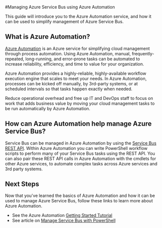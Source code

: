 <properties
	pageTitle="Manage Azure Service Bus using Azure Automation"
	description="Learn about how the Azure Automation service can be used to manage Azure Service Bus."
	services="service-bus, automation"
	documentationCenter=""
	authors="csand-msft"
	manager="eamono"
	editor=""/>

<tags
	ms.service="service-bus"
	ms.workload="core"
	ms.tgt_pltfrm="na"
	ms.devlang="na"
	ms.topic="article"
	ms.date="04/13/2015"
	ms.author="csand"/>



#Managing Azure Service Bus using Azure Automation

This guide will introduce you to the Azure Automation service, and how it can be used to simplify management of Azure Service Bus.

## What is Azure Automation?

[Azure Automation](http://azure.microsoft.com/services/automation/) is an Azure service for simplifying cloud management through process automation. Using Azure Automation, manual, frequently-repeated, long-running, and error-prone tasks can be automated to increase reliability, efficiency, and time to value for your organization.

Azure Automation provides a highly-reliable, highly-available workflow execution engine that scales to meet your needs. In Azure Automation, processes can be kicked off manually, by 3rd-party systems, or at scheduled intervals so that tasks happen exactly when needed.

Reduce operational overhead and free up IT and DevOps staff to focus on work that adds business value by moving your cloud management tasks to be run automatically by Azure Automation.


## How can Azure Automation help manage Azure Service Bus?

Service Bus can be managed in Azure Automation by using the [Service Bus REST API](https://msdn.microsoft.com/library/azure/hh780717.aspx). Within Azure Automation you can write PowerShell workflow scripts to perform many of your Service Bus tasks using the REST API. You can also pair these REST API calls in Azure Automation with the cmdlets for other Azure services, to automate complex tasks across Azure services and 3rd party systems.


## Next Steps

Now that you've learned the basics of Azure Automation and how it can be used to manage Azure Service Bus, follow these links to learn more about Azure Automation.

* See the Azure Automation [Getting Started Tutorial](automation-create-runbook-from-samples.md)
* See article on [Manage Service Bus with PowerShell](service-bus-powershell-how-to-provision.md)
